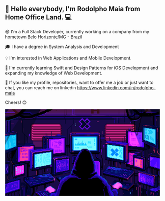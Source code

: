 ## 👋 Hello everybody, I'm Rodolpho Maia from Home Office Land. 💻

😎 I'm a Full Stack Developer, currently working on a company from my hometown Belo Horizonte/MG - Brazil

🎓 I have a degree in System Analysis and Development

💡 I'm interested in Web Applications and Mobile Development.

📖 I'm currently learning Swift and Design Patterns for iOS Development and expanding my knowledge of Web Development.

💌 If you like my profile, repositories, want to offer me a job or just want to chat, you can reach me on linkedin https://www.linkedin.com/in/rodolpho-maia

Cheers! 😍

![Hacker](https://github.com/rodolphomaia/rodolphomaia/blob/main/hacker.gif)

<!---
rodolphomaia/rodolphomaia is a ✨ special ✨ repository because its `README.md` (this file) appears on your GitHub profile.
You can click the Preview link to take a look at your changes.
--->
